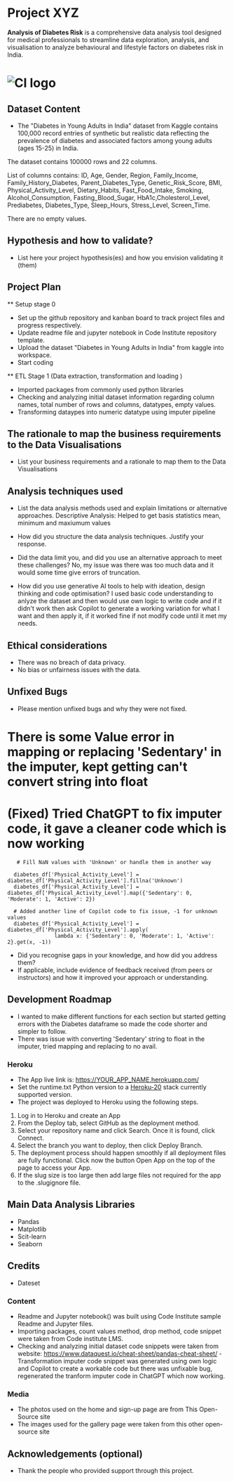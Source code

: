 # Project XYZ

**Analysis of Diabetes Risk** is a comprehensive data analysis tool designed for medical professionals to streamline data exploration, analysis, and visualisation to analyze behavioural  and lifestyle factors on diabetes risk in India.

# ![CI logo](https://codeinstitute.s3.amazonaws.com/fullstack/ci_logo_small.png)


## Dataset Content
* The "Diabetes in Young Adults in India" dataset from Kaggle contains 100,000 record entries of synthetic but realistic data reflecting the prevalence of diabetes and associated factors among young adults (ages 15-25) in India. 

The dataset contains 100000 rows and 22 columns.

List of columns contains: ID, Age, Gender, Region, Family_Income, Family_History_Diabetes, Parent_Diabetes_Type, Genetic_Risk_Score, BMI, Physical_Activity_Level, Dietary_Habits, Fast_Food_Intake, Smoking, Alcohol_Consumption, Fasting_Blood_Sugar, HbA1c,Cholesterol_Level, Prediabetes, Diabetes_Type, Sleep_Hours, Stress_Level, Screen_Time.

There are no empty values.


## Hypothesis and how to validate?
* List here your project hypothesis(es) and how you envision validating it (them) 

## Project Plan
** Setup stage 0
* Set up the github repository and kanban board to track project files and progress respectively.
* Update readme file and jupyter notebook in Code Institute repository template.
* Upload the dataset "Diabetes in Young Adults in India" from kaggle into workspace.
* Start coding

** ETL Stage 1 (Data extraction, transformation and loading )
* Imported packages from commonly used python libraries 
* Checking and analyzing initial dataset information regarding column names, total number of rows and columns,  datatypes, empty values.
* Transforming dataypes into numeric datatype using imputer pipeline



## The rationale to map the business requirements to the Data Visualisations
* List your business requirements and a rationale to map them to the Data Visualisations

## Analysis techniques used
* List the data analysis methods used and explain limitations or alternative approaches.
Descriptive Analysis: Helped to get basis statistics mean, minimum and maxiumum values
* How did you structure the data analysis techniques. Justify your response.


* Did the data limit you, and did you use an alternative approach to meet these challenges? No, my issue was there was too much data and it would some time give errors of truncation.

* How did you use generative AI tools to help with ideation, design thinking and code optimisation? I used basic code understanding to anlyze the dataset and then would use own logic to write code and if it didn't work then ask Copilot to generate a working variation for what I want and then apply it, if it worked fine if not modify code until it met my needs.

## Ethical considerations
* There was no breach of data privacy.
 * No bias or unfairness issues with the data.

## Unfixed Bugs
* Please mention unfixed bugs and why they were not fixed. 
 # There is some Value error in mapping or replacing 'Sedentary' in the imputer, kept getting can't convert string into float
 # (Fixed) Tried ChatGPT to fix imputer code, it gave a cleaner code which is now working
       # Fill NaN values with 'Unknown' or handle them in another way
      
      diabetes_df['Physical_Activity_Level'] = diabetes_df['Physical_Activity_Level'].fillna('Unknown')
      diabetes_df['Physical_Activity_Level'] = diabetes_df['Physical_Activity_Level'].map({'Sedentary': 0, 'Moderate': 1, 'Active': 2})
      
      # Added another line of Copilot code to fix issue, -1 for unknown values
      diabetes_df['Physical_Activity_Level'] = diabetes_df['Physical_Activity_Level'].apply(
                   lambda x: {'Sedentary': 0, 'Moderate': 1, 'Active': 2}.get(x, -1))


* Did you recognise gaps in your knowledge, and how did you address them?
* If applicable, include evidence of feedback received (from peers or instructors) and how it improved your approach or understanding.

## Development Roadmap
* I wanted to make different functions for each section but started getting errors with the Diabetes dataframe so made the code shorter and simpler to follow.
* There was issue with converting 'Sedentary' string to float in the imputer, tried mapping and replacing to no avail.



### Heroku

* The App live link is: https://YOUR_APP_NAME.herokuapp.com/ 
* Set the runtime.txt Python version to a [Heroku-20](https://devcenter.heroku.com/articles/python-support#supported-runtimes) stack currently supported version.
* The project was deployed to Heroku using the following steps.

1. Log in to Heroku and create an App
2. From the Deploy tab, select GitHub as the deployment method.
3. Select your repository name and click Search. Once it is found, click Connect.
4. Select the branch you want to deploy, then click Deploy Branch.
5. The deployment process should happen smoothly if all deployment files are fully functional. Click now the button Open App on the top of the page to access your App.
6. If the slug size is too large then add large files not required for the app to the .slugignore file.


## Main Data Analysis Libraries
* Pandas 
* Matplotlib
* Scit-learn
* Seaborn


## Credits 

* Dateset 

### Content 

- Readme and Jupyter notebook()  was built using Code Institute sample Readme and Jupyter files.
- Importing packages, count values method, drop method, code snippet were taken from Code institute LMS.
- Checking and analyzing initial dataset code snippets were taken from website: https://www.dataquest.io/cheat-sheet/pandas-cheat-sheet/ 
-Transformation imputer code snippet was generated using own logic and Copilot to create a workable code but there was unfixable bug, regenerated the tranform imputer code in ChatGPT which now working.

### Media

- The photos used on the home and sign-up page are from This Open-Source site
- The images used for the gallery page were taken from this other open-source site



## Acknowledgements (optional)
* Thank the people who provided support through this project.